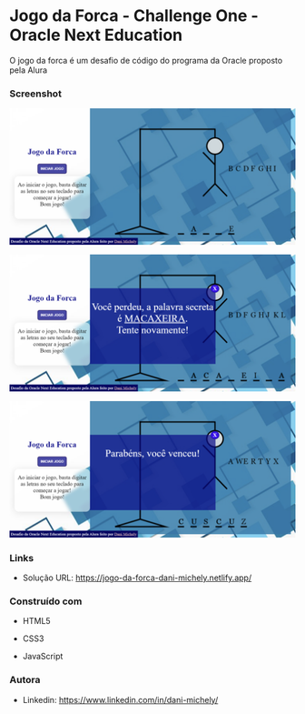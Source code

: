 # Jogo da Forca - Challenge One - Oracle Next Education

<p>O jogo da forca é um desafio de código do programa da Oracle proposto pela Alura</p>

### Screenshot

![](screencapture-1.png)



![](screencapture-2.png)



![Vencedor](screencapture-3.png)

### Links

- Solução URL: https://jogo-da-forca-dani-michely.netlify.app/



### Construído com

- HTML5

- CSS3

- JavaScript

  



### Autora

- Linkedin: https://www.linkedin.com/in/dani-michely/

